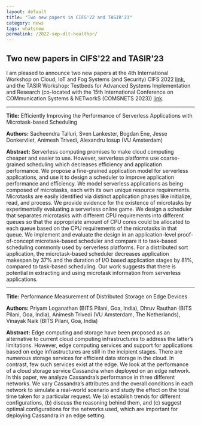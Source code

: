 ```yaml
---
layout: default
title: "Two new papers in CIFS'22 and TASIR'23"
category: news
tags: whatsnew
permalink: /2022-sep-dlt-healthor/
---
```


## Two new papers in CIFS'22 and TASIR'23

I am pleased to announce two new papers at the 4th International Workshop on Cloud, IoT and Fog Systems (and Security) CIFS 2022 [link](http://cifs.servicelaboratory.ch/cifs2022/), and the TASIR Workshop: Testbeds for Advanced Systems Implementation and Research (co-located with the 15th International Conference on COMmunication Systems & NETworkS (COMSNETS 2023)) [link](https://www.comsnets.org/TASIR_workshop.html#accepted_papers).

---


**Title:** Efficiently Improving the Performance of Serverless Applications with Microtask-based Scheduling

**Authors:** Sacheendra Talluri, Sven Lankester, Bogdan Ene, Jesse Donkervliet, Animesh Trivedi, Alexandru Iosup (VU Amsterdam) 

**Abstract:** Serverless computing promises to make cloud computing cheaper and easier to use. However, serverless platforms use coarse-grained scheduling which decreases efficiency and application performance. We propose a fine-grained application model for serverless applications, and use it to design a scheduler to improve application performance and efficiency. We model serverless applications as being composed of microtasks, each with its own unique resource requirements. Microtasks are easily identified via distinct application phases like initialize, read, and process. We provide evidence for the existence of microtasks by experimentally evaluating a serverless online game. We design a scheduler that separates microtasks with different CPU requirements into different queues so that the appropriate amount of CPU cores could be allocated to each queue based on the CPU requirements of the microtasks in that queue. We implement and evaluate the design in an application-level proof-of-concept microtask-based scheduler and compare it to task-based scheduling commonly used by serverless platforms. For a distributed sort application, the microtask-based scheduler decreases application makespan by 37% and the duration of I/O based application stages by 81%, compared to task-based scheduling. Our work suggests that there is potential in extracting and using microtask information from serverless applications.


---



**Title:** Performance Measurement of Distributed Storage on Edge Devices 

**Authors:** Priyam Loganathan (BITS Pilani, Goa, India), Dhruv Rauthan (BITS Pilani, Goa, India), Animesh Trivedi (VU Amsterdam, The Netherlands), Vinayak Naik (BITS Pilani, Goa, India)

**Abstract:** Edge computing and storage have been proposed as an alternative to current cloud computing infrastructures to address the latter’s limitations. However, edge computing services and support for applications based on edge infrastructures are still in the incipient stages. There are numerous storage services for efficient data storage in the cloud. In contrast, few such services exist at the edge. We look at the performance of a cloud storage service Cassandra when deployed on an edge network. In this paper, we analyze Cassandra’s performance in three different networks. We vary Cassandra’s attributes and the overall conditions in each network to simulate a real-world scenario and study the effect on the total time taken for a particular request. We (a) establish trends for different configurations, (b) discuss the reasoning behind them, and (c) suggest optimal configurations for the networks used, which are important for deploying Cassandra in an edge setting.

